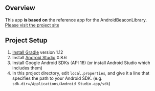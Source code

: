 ## Overview

This app **is based on** the reference app for the AndroidBeaconLibrary.
[Please visit the project site](http://altbeacon.github.io/android-beacon-library/index.html)

## Project Setup

1. [Install Gradle](http://www.gradle.org/installation) version 1.12
2. Install [Android Studio](https://developer.android.com/sdk/installing/studio.html) 0.8.6
3. Install Google Android SDKs (API 18) (or install Android Studio which includes them)
4. In this project directory, edit `local.properties`, and give it a line that
   specifies the path to your Android SDK. (e.g. `sdk.dir=/Applications/Android
   Studio.app/sdk`)
